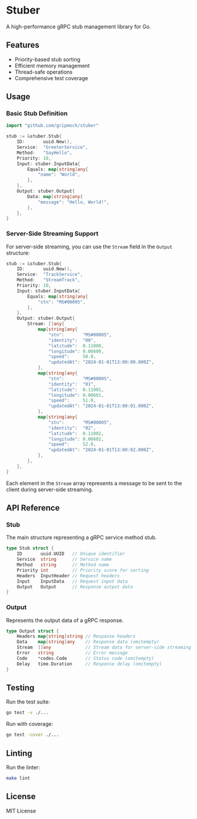 # Stuber

A high-performance gRPC stub management library for Go.

## Features

- Priority-based stub sorting
- Efficient memory management
- Thread-safe operations
- Comprehensive test coverage

## Usage

### Basic Stub Definition

```go
import "github.com/gripmock/stuber"

stub := &stuber.Stub{
    ID:       uuid.New(),
    Service:  "GreeterService",
    Method:   "SayHello",
    Priority: 10,
    Input: stuber.InputData{
        Equals: map[string]any{
            "name": "World",
        },
    },
    Output: stuber.Output{
        Data: map[string]any{
            "message": "Hello, World!",
        },
    },
}
```

### Server-Side Streaming Support

For server-side streaming, you can use the `Stream` field in the `Output` structure:

```go
stub := &stuber.Stub{
    ID:       uuid.New(),
    Service:  "TrackService",
    Method:   "StreamTrack",
    Priority: 10,
    Input: stuber.InputData{
        Equals: map[string]any{
            "stn": "MS#00005",
        },
    },
    Output: stuber.Output{
        Stream: []any{
            map[string]any{
                "stn":       "MS#00005",
                "identity":  "00",
                "latitude":  0.11000,
                "longitude": 0.00600,
                "speed":     50.0,
                "updatedAt": "2024-01-01T13:00:00.000Z",
            },
            map[string]any{
                "stn":       "MS#00005",
                "identity":  "01",
                "latitude":  0.11001,
                "longitude": 0.00601,
                "speed":     51.0,
                "updatedAt": "2024-01-01T13:00:01.000Z",
            },
            map[string]any{
                "stn":       "MS#00005",
                "identity":  "02",
                "latitude":  0.11002,
                "longitude": 0.00602,
                "speed":     52.0,
                "updatedAt": "2024-01-01T13:00:02.000Z",
            },
        },
    },
}
```

Each element in the `Stream` array represents a message to be sent to the client during server-side streaming.

## API Reference

### Stub

The main structure representing a gRPC service method stub.

```go
type Stub struct {
    ID       uuid.UUID   // Unique identifier
    Service  string      // Service name
    Method   string      // Method name
    Priority int         // Priority score for sorting
    Headers  InputHeader // Request headers
    Input    InputData   // Request input data
    Output   Output      // Response output data
}
```

### Output

Represents the output data of a gRPC response.

```go
type Output struct {
    Headers map[string]string // Response headers
    Data    map[string]any    // Response data (omitempty)
    Stream  []any             // Stream data for server-side streaming (omitempty)
    Error   string            // Error message
    Code    *codes.Code       // Status code (omitempty)
    Delay   time.Duration     // Response delay (omitempty)
}
```



## Testing

Run the test suite:

```bash
go test -v ./...
```

Run with coverage:

```bash
go test -cover ./...
```

## Linting

Run the linter:

```bash
make lint
```

## License

MIT License
